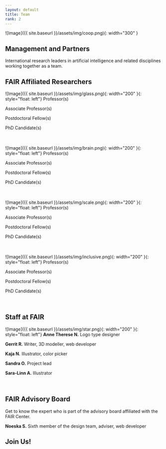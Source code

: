 ```yaml
---
layout: default
title: Team
rank: 2
---
```


![Image]({{ site.baseurl }}/assets/img/coop.png){: width="300" }

## Management and Partners
International research leaders in artificial intelligence and related disciplines working together as a team.

## FAIR Affiliated Researchers
![Image]({{ site.baseurl }}/assets/img/glass.png){: width="200" }{: style="float: left"} 
Professor(s)

Associate Professor(s)

Postdoctoral Fellow(s)

PhD Candidate(s)
<br><br><br>

![Image]({{ site.baseurl }}/assets/img/brain.png){: width="200" }{: style="float: left"} 
Professor(s)

Associate Professor(s)

Postdoctoral Fellow(s)

PhD Candidate(s)
<br><br><br>

![Image]({{ site.baseurl }}/assets/img/scale.png){: width="200" }{: style="float: left"} 
Professor(s)

Associate Professor(s)

Postdoctoral Fellow(s)

PhD Candidate(s)
<br><br><br>

![Image]({{ site.baseurl }}/assets/img/inclusive.png){: width="200" }{: style="float: left"} 
Professor(s)

Associate Professor(s)

Postdoctoral Fellow(s)

PhD Candidate(s)
<br><br><br>

## Staff at FAIR
![Image]({{ site.baseurl }}/assets/img/star.png){: width="200" }{: style="float: left"} 
**Anne Therese N.**
Logo type designer

**Gerrit R.**
Writer, 3D modeller, web developer

**Kaja N.**
Illustrator, color picker

**Sandra O.**
Project lead

**Sara-Linn A.**
Illustrator
<br><br><br>

## FAIR Advisory Board
Get to know the expert who is part of the advisory board affiliated with the FAIR Center.

**Noeska S.**
Sixth member of the design team, adviser, web developer

## Join Us!
